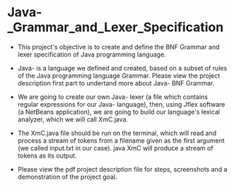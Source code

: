# Java-_Grammar_and_Lexer_Specification

  - This project's objective is to create and define the BNF Grammar and lexer specification of Java programming language. 

  - Java- is a language we defined and created, based on a subset of rules of the Java programming language Grammar. Please view the project description first part to undertand more about Java- BNF Grammar. 
  
  - We are going to create our own Java- lexer (a file which contains regular expressions for our Java- language), then, using Jflex software (a NetBeans application), we are going to build our language's lexical analyzer, which we will call XmC.java.

  - The XmC.java file should be run on the terminal, which will  read  and  process  a  stream  of  tokens  from  a  filename  given  as  the  first  argument (we called input.txt in our case). java XmC <filename> will produce a stream of tokens as its output.  

  - Please view the pdf project description file for steps, screenshots and a demonstration of the project goal.
